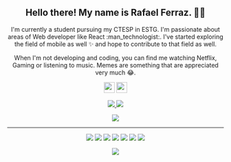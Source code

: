 
<h2 align="center">Hello there! My name is Rafael Ferraz. 👋🤓</h2>
<p align="center">I'm currently a student pursuing my CTESP in ESTG. I'm passionate about areas of Web developer like React :man_technologist:. I've started exploring the field of mobile as well ✨ and hope to contribute to that field as well. 
</p>

<p align="center">When I'm not developing and coding, you can find me watching Netflix, Gaming or listening to music. Memes are something that are appreciated very much 😂. </p>

<p align="center"><a href="https://www.linkedin.com/in/rafael-ferraz2002/"><img src="https://img.shields.io/badge/linkedin-%230077B5.svg?&style=for-the-badge&logo=linkedin&logoColor=white" height=25></a> <a href="https://www.instagram.com/rafa4liv3/"><img src="https://img.shields.io/badge/instagram-%23E4405F.svg?&style=for-the-badge&logo=instagram&logoColor=white" height=25></a> 
</p>

<p align=center>
  <a href="https://github.com/RafaelFerraz2002">
    <img src="https://badges.pufler.dev/visits/RafaelFerraz2002/RafaelFerraz2002?style=flat-square&color=black&logo=github">
  </a>
  <a href="https://github.com/RafaelFerraz2002?tab=repositories">
    <img src="https://badges.pufler.dev/repos/RafaelFerraz2002?style=flat-square&color=black&logo=github">
  </a>
</p>
<p align="center">
<a href="https://github.com/RafaelFerraz2002"><img src="https://img.shields.io/github/followers/RafaelFerraz2002?style=social"></a>
</p>
<hr>
<p align="center">
<img src="https://img.shields.io/badge/React-20232A?style=for-the-badge&logo=react&logoColor=61DAFB" /> <img src="https://img.shields.io/badge/React_Native-20232A?style=for-the-badge&logo=react&logoColor=61DAFB"/> <img src="https://img.shields.io/badge/MySQL-00000F?style=for-the-badge&logo=mysql&logoColor=white"/> <img src="https://img.shields.io/badge/html5%20-%23E34F26.svg?&style=for-the-badge&logo=html5&logoColor=white"/> <img src="https://img.shields.io/badge/css3%20-%231572B6.svg?&style=for-the-badge&logo=css3&logoColor=white"/> <img src="https://img.shields.io/badge/Express.js-404D59?style=for-the-badge"/> <img src="https://img.shields.io/badge/git%20-%23F05033.svg?&style=for-the-badge&logo=git&logoColor=white"/>
</p>

<p align=center>  
  <img align=center src="https://github-readme-stats.vercel.app/api?username=RafaelFerraz2002&show_icons=true&theme=radical">
</p>






